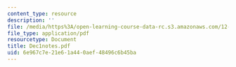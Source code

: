 ```yaml
---
content_type: resource
description: ''
file: /media/https%3A/open-learning-course-data-rc.s3.amazonaws.com/12-109-petrology-fall-2005/6e967c7e21e61a440aef48496c6b45ba_Dec1notes.pdf
file_type: application/pdf
resourcetype: Document
title: Dec1notes.pdf
uid: 6e967c7e-21e6-1a44-0aef-48496c6b45ba
---
```

